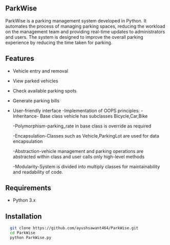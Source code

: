 
## ParkWise

ParkWise is a parking management system developed in Python. It automates the process of managing parking spaces, reducing the workload on the management team and providing real-time updates to administrators and users. The system is designed to improve the overall parking experience by reducing the time taken for parking.


## Features


- Vehicle entry and removal
- View parked vehicles
- Check available parking spots
- Generate parking bills
- User-friendly interface
-Implementation of OOPS principles: 
  -Inheritance- Base class vehicle has subclasses Bicycle,Car,Bike
  
  -Polymorphism-parking_rate in base class is override as required
  
  -Encapsulation-Classes such as Vehicle,ParkingLot are used for data encapsulation
  
  -Abstraction-vehicle management and parking operations are abstracted within class and user calls
               only high-level methods
  
  -Modularity-System is divided into multiply classes for maintainability and readability of code.


## Requirements

- Python 3.x
## Installation

 ```bash
   git clone https://github.com/ayushsawant464/ParkWise.git
   cd ParkWise
   python ParkWise.py

```
